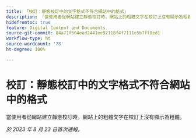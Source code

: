 ```yaml
---
title: 「校訂：靜態校訂中的文字格式不符合網站中的格式」
description: 「當使用者從網站建立靜態校訂時，網站上的粗體文字在校訂上沒有顯示為粗體。」
hidefromtoc: true
feature: Digital Content and Documents
source-git-commit: 84a71f664ead2441ee92118f4f7111e5b7ff8ed1
workflow-type: ht
source-wordcount: '78'
ht-degree: 100%

---
```



# 校訂：靜態校訂中的文字格式不符合網站中的格式

<!--WF, WFP TOCs-->

當使用者從網站建立靜態校訂時，網站上的粗體文字在校訂上沒有顯示為粗體。

_於 2023 年 8 月 23 日首次通報。_

